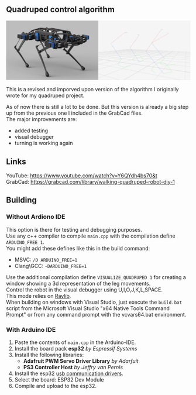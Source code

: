## Quadruped control algorithm
<div align="center">
<img src="https://github.com/yuzeni/quadruped-control-algorithm/blob/main/misc/quadruped.jpg" alt="quadruped" width="800"/>
</div>

This is a revised and imporved upon version of the algorithm I originally wrote for my quadruped project.

As of now there is still a lot to be done. But this version is already a big step up from the previous one I included in the GrabCad files.\
The major improvements are:
- added testing
- visual debugger
- turning is working again

## Links

YouTube: https://www.youtube.com/watch?v=Y6QYdh4bs70&t \
GrabCad: https://grabcad.com/library/walking-quadruped-robot-diy-1

## Building

### Without Ardiono IDE

This option is there for testing and debugging purposes.\
Use any c++ compiler to compile `main.cpp` with the compilation define `ARDUINO_FREE 1`.\
You might add these defines like this in the build command:
- MSVC: `/D ARDUINO_FREE=1`
- Clang\GCC: `-DARDUINO_FREE=1`

Use the additional compilation define `VISUALIZE_QUADRUPED 1` for creating a window showing a 3d representation of the leg movements.\
Control the robot in the visual debugger using U,I,O,J,K,L,SPACE.\
This mode relies on [Raylib](https://github.com/raysan5/raylib).\
When building on windows with Visual Studio, just execute the `build.bat` script from the Microsoft Visual Studio "x64 Native Tools Command Prompt" or from any command prompt with the vcvars64.bat environment.

### With Arduino IDE

1. Paste the contents of `main.cpp` in the Arduino-IDE.
2. Install the board pack **esp32** *by Espressif Systems*
3. Install the following libraries:
   - **Adafruit PWM Servo Driver Library** *by Adarfuit*
   - **PS3 Controller Host** *by Jeffry van Pernis*
4. Install the esp32 [usb communication drivers](https://www.silabs.com/developers/usb-to-uart-bridge-vcp-drivers?tab=downloads).
5. Select the board: ESP32 Dev Module
6. Compile and upload to the esp32.
